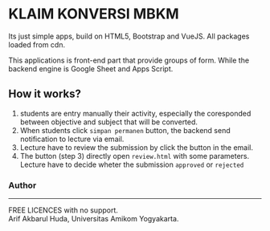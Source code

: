 # KLAIM KONVERSI MBKM

Its just simple apps, build on HTML5, Bootstrap and VueJS. All packages loaded from cdn. 

This applications is front-end part that provide groups of form. While the backend engine is Google Sheet and Apps Script.

## How it works?

1. students are entry manually their activity, especially the coresponded between objective and subject that will be converted.
2. When students click `simpan permanen` button, the backend send notification to lecture via email.
3. Lecture have to review the submission by click the button in the email.
4. The button (step 3) directly open `review.html` with some parameters. Lecture have to decide wheter the submission `approved` or `rejected`

### Author
***
FREE LICENCES with no support. <br>
Arif Akbarul Huda, Universitas Amikom Yogyakarta.
